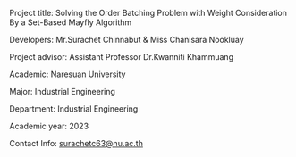 Project title: Solving the Order Batching Problem with Weight Consideration By a Set-Based Mayfly Algorithm 

Developers: Mr.Surachet Chinnabut & Miss Chanisara Nookluay				
	   	
Project advisor: Assistant Professor Dr.Kwanniti Khammuang

Academic: Naresuan University

Major: Industrial Engineering

Department: Industrial Engineering 

Academic year: 2023

Contact Info: surachetc63@nu.ac.th

